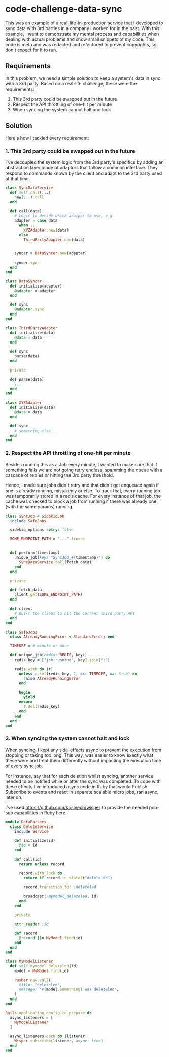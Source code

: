 # code-challenge-data-sync

This was an example of a real-life-in-production service that I developed to sync data with 3rd parties in a company I worked for in the past. With this example, I want to demonstrate my mental process and capabilities when dealing with actual problems and show small snippets of my code. This code is meta and was redacted and refactored to prevent copyrights, so don't expect for it to run.

## Requirements

In this problem, we need a simple solution to keep a system's data in sync with
a 3rd party. Based on a real-life challenge, these were the requirements:

1. This 3rd party could be swapped out in the future
2. Respect the API throttling of one-hit per minute
3. When syncing the system cannot halt and lock

## Solution
 
Here's how I tackled every requirement:
 
### 1. This 3rd party could be swapped out in the future

I´ve decoupled the system logic from the 3rd party's specifics
by adding an abstraction layer made of adaptors that follow a
common interface. They respond to commands
known by the client and adapt to the 3rd party used at that time.

```ruby
class SyncDataService
  def self.call(...)
    new(...).call
  end

  def call(data)
    # Logic to decide which adatper to use, e.g.
    adapter = case data
      when ...
        XYZAdapter.new(data)
      else
        ThirdPartyAdapter.new(data)
    

    syncer = DataSyncer.new(adapter)

    syncer.sync
  end
end

class DataSyncer
  def initialize(adapter)
    @adapter = adapter
  end

  def sync
    @adapter.sync
  end
end

class ThirdPartyAdapter
  def initialize(data)
    @data = data
  end

  def sync
    parse(data)
  end

  private

  def parse(data)
    ...
  end
end

class XYZAdapter
  def initialize(data)
    @data = data
  end

  def sync
    # something else...
  end
end
```


### 2. Respect the API throttling of one-hit per minute

Besides running this as a Job every minute, I wanted to make sure
that if something fails we are not going retry endless, spamming
the queue with a cascade of retries or hitting the 3rd party threshold.

Hence, I made sure jobs didn't retry and that didn't get enqueued
again if one is already running, mistakenly or else. To track that,
every running job was temporarily stored in a redis cache. For every
instance of that job, the cache was checked to block a job from running
if there was already one (with the same params) running.

```ruby
class SyncJob < SidekiqJob
  include SafeJobs

  sidekiq_options retry: false

  SOME_ENDPOINT_PATH = "...".freeze


  def perform(timestamp)
    unique_job(key: "SyncJob_#{timestamp}") do
      SyncDataService.call(fetch_data)
    end
  end

  private

  def fetch_data
    client.get(SOME_ENDPOINT_PATH)
  end

  def client
    # Built the client to hit the current third party API
  end
end

class SafeJobs
  class AlreadyRunningError < StandardError; end

  TIMEOFF = # minute or more

  def unique_job(redis: REDIS, key:)
    redis_key = ["job_running", key].join(":")

    redis.with do |r|
      unless r.set(redis_key, 1, ex: TIMEOFF, nx: true) do
        raise AlreadyRunningError
      end

      begin
        yield
      ensure
        r.del(redis_key)
      end
    end
  end
end
```

### 3. When syncing the system cannot halt and lock

When syncing, I kept any side-effects async to prevent the
execution from stopping or taking too long. This way, was easier
to know exactly what these were and treat them differently
without impacting the execution time of every sync job.

For instance, say that for each deletion whilst syncing, 
another service needed to be notified while or after
the sync was completed. To cope with these effects
I've introduced async code in Ruby that would Publish-Subscribe
to events and react in separate scalable micro jobs, ran async, later on.

I've used https://github.com/krisleech/wisper
to provide the needed pub-sub capabilities in Ruby here.

```ruby
module DataParsers
  class DeleteService
    include Service

    def initialize(id)
      @id = id
    end

    def call(id)
      return unless record

      record.with_lock do
        return if record.in_state?("deleteled")

        record.transition_to! :deleteled

        broadcast(:mymodel_deleteled, id)
      end
    end

    private

    attr_reader :id

    def record
      @record ||= MyModel.find(id)
    end
  end
end

class MyModelListener
  def self.mymodel_deleteled(id)
    model = MyModel.find(id)

    Pusher.new.call(
      title: "deleteled",
      message: "#{model.something} was deleteled",
    )
  end
end

Rails.application.config.to_prepare do
  async_listeners = [
    MyModelListener
  ]

  async_listeners.each do |listener|
    Wisper.subscribe(listener, async: true)
  end
end
```
